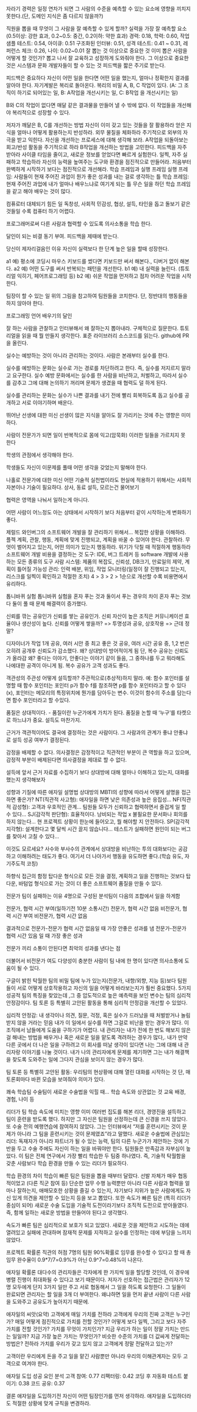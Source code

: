 자라기
경력은 일정 연차가 되면 그 사람의 수준을 예측할 수 있는 요소에 영향을 끼치지 못한다.(단, 도메인 지식은 좀 다르지 않을까?)

직원을 뽑을 때 무엇이 그 사람을 잘 예측할 수 있게 할까?
실력을 가장 잘 예측할 요소(0.5이상: 강한 효과, 0.2~0.5: 중간, 0.2이하: 약한 효과)
경력: 0.18, 학력: 0.60, 작업 샘플 테스트: 0.54, 아이큐: 0.51
구조화된 인터뷰: 0.51, 성격 테스트: 0.41 ~ 0.31, 레퍼런스 체크: 0.26, 나이: 0.02~0.01
잘 뽑는 것 이상으로 중요한 것
이미 뽑은 사람을 어떻게 할 것인가? 뽑고 나서 잘 교육하고 성장하게 도와줘야 한다. 그 이상으로 중요한 것은 시스템과 문화
개발자들이 할 수 있는 것
피드백을 짧은 주기로 받는다.

피드백은 중요하다 자신이 어떤 일을 한다면 어떤 일을 했는지, 얼마나 정확한지 결과를 알아야 한다.
자기계발은 복리로 돌아온다.
복리의 비밀
A, B, C 작업이 있다. (A: 그 조직이 하기로 되어있는 일, B: A작업을 개선시키는 일, C: B작업 을 개선시키는 일)

B와 C의 작업이 없다면 매달 같은 결과물을 만들어 낼 수 밖에 없다. 이 작업들을 개선해야 복리적으로 성장할 수 있다.

저자가 깨달은 B, C를 개선하는 방법
자신이 이미 갖고 있는 것들을 잘 활용하라
얻은 지식을 얼마나 어떻게 활용하는지 반성하라.
외무 물질을 체화하라
주기적으로 외부의 자극을 받고 익힌다.
자신을 개선하는 프로세스에 대해 생각해 보라.
A작업을 되돌아보는 회고/반성 활동을 주기적으로 하라
B작업을 개선하는 방법을 고민한다.
피드백을 자주 받아라
사이클 타임을 줄이고, 새로운 정보를 얻었다면 빠르게 실험한다.
일찍, 자주 실패하고 학습하라
자신의 능력을 높여주는 도구와 환경을 점진적으로 만들어라.
처음부터 완벽하게 시작하기 보다는 점진적으로 개선해라.
학습 프레임과 실행 프레임
실행 프레임: 사람들이 현재 주어진 과업이 뭔가 좋은 성과를 내는 걸로 생각하는 틀
학습 프레임: 현재 주어진 과업에 내가 얼마나 배우느냐로 여기게 되는 틀
무슨 일을 하던 학습 프레임을 같고 해야 배우는 것이 많다.

컴퓨로터 대체되기 힘든 일
독창성, 사회적 민감성, 협상, 설득, 타인을 돕고 돌보기 같은 것들일 수록 컴퓨터 하기 어렵다.

프로그래머로써 다른 사람과 협력할 수 있도록 의사소통을 학습 한다.

달인이 되는 비결
동기 부여.
피드백을 제때에 받는다.

당신이 제자리걸음인 이유
자신이 실력보다 한 단계 높은 일을 할때 성장한다.

a1 예) 평소에 코딩시 마우스 키보드를 썼다면 키보드만 써서 해본다., 디버거 없이 해본다.
a2 예) 어떤 도구를 써서 반복되는 패턴을 개선한다.
b1 예) 내 실력을 늘린다. (튜토리얼 익히기, 페어프로그래밍 등)
b2 예) 쉬운 작업을 먼저하고 점차 어려운 작업을 시작한다.

팀장이 할 수 있는 일
위의 그림을 참고하여 팀원들을 코치한다. 단, 정반대의 행동들을 하지 않아야 한다.

프로그래밍 언어 배우기의 달인

잘 하는 사람을 관찰하고 인터뷰해서 왜 잘하는지 뽑아내라. 구체적으로 질문한다.
튜토리얼을 읽을 때 뭘 만들지 생각한다.
표준 라이브러리 소스코드를 읽는다.
github에 PR을 올린다.

실수는 예방하는 것이 아니라 관리하는 것이다.
사람은 본래부터 실수를 한다.

실수를 예방하는 문화는 실수로 가는 경로를 차단하려고 한다. 즉, 실수를 저지르지 말라고 요구한다. 실수 예방 문화에서는 실수를 한 사람을 비난하고, 처벌하고, 따라서 실수를 감추고 그에 대해 논의하기 꺼리며 문제가 생겼을 때 협력도 덜 하게 된다.

실수를 관리하는 문화는 실수가 나쁜 결과를 내기 전에 빨리 회복하도록 돕고 실수를 공개하고 서로 이야기하며 배운다.

뛰어난 선생에 대한 미신
선생이 많은 지식을 알아도 잘 가리키는 것에 주는 영향은 미미하다.

사람이 전문가가 되면 일이 반복적으로 몸에 익고(암묵화) 이러한 일들을 가르치지 못 한다

학생의 관점에서 생각해야 한다.

학생들도 자신이 이문제를 풀때 어떤 생각을 갖었는지 말해야 한다.

나홀로 전문가에 대한 미신
어떤 기술적 실천법이라도 현실에 적용하기 위해서는 사회적 자본이나 기술이 필요하다.
상사, 동료 설득, 모르는건 물어보기

협력은 영역을 나눠서 일하는게 아니다.

어떤 사람이 어느정도 아는 상태에서 시작하기 보다 처음부터 같이 시작하는게 변화하기 좋다.

제럴드 와인버그의 소프트웨어 개발을 잘 관리하기 위해서…
복잡한 상황을 이해하라. 플젝 계획, 관찰, 행동, 계획에 맞게 진행되고, 계획을 바꿀 수 있어야 한다.
관찰하라. 무엇이 벌어지고 있는지, 어떤 의미가 있는지
행동하라. 위기가 닥칠 때 적절하게 행동하라
소프트웨어 개발 비용을 결정하는 것
도구: IDE, 버그 트레커 등 software 개발에 사용하는 모든 종류의 도구
사람
시스템: 제품의 복잡도, 신뢰성, DB크기, 만료일의 제약, 계획이 틀어질 가능성
관리: 인력 배분, 위임, 작업 모니터링(일정이 잘 진행되고 있는지, 리스크를 일찍이 확인하고 적절한 조치)
4 > 3 > 2 > 1순으로 개선할 수록 비용면에서 유리하다.

톱니바퀴 실험
톱니바퀴 실험을 혼자 푸는 것과 둘이서 푸는 경우의 차이
혼자 푸는 것보다 둘이 풀 때 문제 해결력이 증가했다.

신뢰를 깎는 공유인가 신뢰를 쌓는 공유인가.
신뢰 자산이 높은 조직은 커뮤니케이션 효율이나 생산성이 높다.
신뢰를 어떻게 쌓을까? => 투명성과 공유, 상호작용 => 근데 정말?

디자이너가 작업 1개 공유, 여러 시안 중 최고 좋은 것 공유, 여러 시간 공유 중, 1,2 번은 오히려 공개후 신뢰도가 감소했다. 왜? 상대방이 방어적이게 됨 단, 복수 공유는 신뢰도가 올라감 왜? 좋다는 이야기, 안좋다는 이야기 같이 들음, 그 중하나를 두고 뭐라해도 나에대한 공격이 아니게 됨. 복수 공유가 고객 성과도 좋다.

객관성의 주관성
어떻게 설득할까? 주관적으로(추상적)하지 말라. 예: 함수 포인터를 설명할 때 함수 포인터는 포인터 p가 함수 f를 참조하면 p를 함수 포인터라고 할 수 있다(x), 포인터는 메모리의 특정위치에 뭔가를 담아두는 변수. 이것이 함수의 주소를 담는다면 함수 포인터라고 할 수있다.

품질은 상대적이다. - 품질이란 누군가에게 가치가 된다.
품질을 논할 때 ‘누구’를 타켓으로 하느냐가 중요.
설득도 마찬가지.

근거가 객관적이어도 결국에 결정하는 것은 사람이다. 그 사람과의 관계가 좋냐 안좋냐로 설득 성공 여부가 결정된다.

감정을 배제할 수 없다.
의사결정은 감정적이고 직관적인 부분이 큰 역할을 하고 있으며, 감정적 부분이 배제된다면 의사결정을 제대로 할 수 없다.

설득에 앞서 근거 자료를 수집하기 보다 상대방에 대해 얼마나 이해하고 있는지, 대화를 했는지 생각해보자

성향과 기질에 따른 애자일 설명법
상대방의 MBTI의 성향에 따라서 어떻게 설명을 접근하면 좋은가?
NT(직관적 사고형): 애자일을 하면 낮은 의존성과 높은 응집성…
NF(직관적 감성형): 고객과 우호적인 관계… 팀원들 모두가 신뢰하고 협력하면서 즐겁게 일 할 수 있다…
SJ(감각적 판단형): 효율적이다. 낭비되는 작업 x 불필요한 문서화나 회의를 하지 않는다… 현 프로젝트 상황이 한눈에 들어오고, 뭘 해야할 지 안전하다.
SP(감각적 지각형): 설계한다고 몇 달씩 시간 끌지 않습니다… 테스트가 실패하면 원인이 되는 버그를 찾아서 고칠 수 있다…

이것도 모르세요?
사수와 부사수의 관계에서 상대방을 비난하는 투의 대화보다는 공감하고 이해하려는 태도가 좋다. 여기서 더 나아가서 행동을 유도하면 좋다.(학습 유도, 자기주도적 코칭)

하향식 접근의 함정
탑다운 형식으로 모든 것을 결정, 계획하고 일을 진행하는 것보다 탑다운, 바텀업 형식으로 가는 것이 더 좋은 소프트웨어 품질을 만들 수 있다.

전문가 팀이 실패하는 이유
4명으로 구성된 분석팀이 다음의 조합에서 일을 하게함

전문가, 협력 시간 부여(일하기전 10분 소통시간)
전문가, 협력 시간 없음
비전문가, 협력 시간 부여
비전문가, 협력 시간 없음

결과적으로 전문가-전문가 협력 시간 없음일 때 가장 안좋은 성과를 냄
전문가-전문가 협력 시간 있음 일 때 가장 좋은 성과

전문가 끼리 소통이 안된다면 최악의 성과를 낸다는 점

더불어서 비전문가 여도 다양성이 충분한 사람이 팀 내에 한 명이 있다면 의사소통에 도움이 될 수 있다.

구글이 밝힌 탁월한 팀의 비밀
팀에 누가 있는지(전문가, 내향/외향, 지능 등)보다 팀원들이 서로 어떻게 상호작용하고 자신의 일을 어떻게 바라보는지가 훨씬 중요했다.
5가지 성공적 팀의 특징을 찾았는데 ,그 중 압도적으로 높은 예측력을 보인 변수는 팀의 심리적 안정감이다.
팀 토론 등 특별히 고안된 활동을 통해 심리적 안정감을 개선할 수 있었다.

심리적 안정감: 내 생각이나 의견, 질문, 걱정, 혹은 실수가 드러났을 때 처벌받거나 놀림받지 않을 거라는 믿음
내가 이 일에서 실수를 하면 그걸로 비난을 받는 경우가 많다.
이 조직에서 남들에게 도움을 구하기가 어렵다.
내 관리자는 내가 전에 한 번도 해보지 않은 걸 해내는 방법을 배우거나 혹은 새로운 일을 맡도록 격려하는 경우가 많다,.
내가 만약 다른 곳에서 더 나은 일을 구하려고 이 회사를 떠날 생각이 있다면 나는 그에 대해 내 관리자랑 이야기를 나눌 것이다.
내가 나의 관리자에게 문제를 제기하면 그는 내가 해결책을 찾도록 도와주는 일에 그다지 관심을 보이지 않는 경우가 많다.

팀 토론 등 특별히 고안된 활동: 우리팀의 현상황에 대해 열린 대화를 시작하는 것 단, 매 토론회마다 바뀐 모습을 보여줘야 의미가 있다.

쾌속 학습팀
수술팀이 새로운 수술법을 익힐 때…
학습 속도와 상관없는 것
교육 배경, 경험, 나이 등

리더가 팀 학습 속도에 미치는 영향
이미 여러번 집도를 해본 리더, 경영진을 설득하고 팀이 훈련을 받도록 했다. 하지만 그 자신은 팀원을 선정하는데 큰 신경을 쓰지 않았다. 또 수술 전의 예행연습에 참여하지 않았다. 그는 인터뷰에서 “저를 훈련시키는 것이 문제가 아니라 그 팀을 훈련시키는 것이 문제였죠”라고 말했다.
새로운 수술법에 관심있는 리더: 독재자가 아니라 파트너가 될 수 있는 능력, 팀의 다른 누군가가 제안하는 것에 기반을 두고 수술 주에도 자신이 하는 일을 바꿔야만 한다. 팀원들은 만족감과 자부심이 높았다. 이 팀은 전체 연구에서 가장 빨리 학습한 두 팀중 하나였다.
즉, 기술적 탁월함을 갖춘 사람보다 학습 환경을 만들 수 있는 리더가 필요하다.

학습 환경의 차이
학습이 빠른 팀은 팀원을 뽑을 때부터 달랐다. 선발 자체가 매우 협동적이었고 (다른 직군 참여 등) 단순한 업무 수행 능력뿐만 아니라 다른 사람과 협력을 얼마나 잘하는지, 애매모호한 상황을 즐길 수 있는지, 자기보다 지위가 높은 사람에게도 자신 있게 의견을 제안할 수 있는지 등을 보고 뽑았다. 또한 속도가 빠른 팀은 (특히 리더가 중심이 되어) 새로운 수술 도입을 기술적 도전이라기보다 조직적 도전으로 받아들였다. 즉, 함께 일하는 새로운 방법을 만들어야 된다고 생각했다.

속도가 빠른 팀은 심리적으로 보호가 되고 있었다. 새로운 것을 제안하고 시도하는 데에 열려있고 실패에 관대하며 잠재적 문제를 지적하고 실수를 인정하는 데에 부담을 느끼지 않았다.

프로젝트 확률론
직관의 허점
7명의 팀원 90%확률로 임무를 완수할 수 있다고 할 때 총 임무 완수율이 0.9\*7/7=0.9%가 아닌 0.9^7=0.48%이 나온다.

애자일 확률론
대다수의 관리자들은 각자에게 한 가지씩 일을 할당할 것인데, 이 경우에 병렬 진행이 최대화될 수 있다고 보기 때문이다. 저자가 선호하는 접근법은 관리자가 12명 모두에게 단지 3가지 일만 주고 서로 협동해서 그 일을 하도록 요청한다. 그 일들이 완료되면 관리자는 할 일을 3개 더 부여한다. 왜냐하면 일을 먼저 끝낸 사람이 다른 사람을 도와주고 공유도가 높아지기 때문에.

애자일의 씨앗(요약)
고객에게 매일 가치를 전하라
고객에게
우리의 진짜 고객은 누구인가?
매일
어떻게 점진적으로 가치를 전할 것인가?
어떻게 보다 일찍, 그리고 보다 자주 가치를 전할 것인가?
가치를
무엇이 가치인가?
지금 우리가 하는 일이 정말 가치는 만드는 일일까?
지금 가장 높은 가치는 무엇인가?
비슷한 수준의 가치를 더 값싸게 전달하는 방법은?
전하라
가치를 우리가 갖고 있지 않고 고객에게 정말 전달하고 있는가?

고객이란 우리에게 돈을 주고 일을 맡긴 사람뿐만 아니라 우리의 이해관계자는 모두 고객으로 여겨야 한다.

애자일 도입 성공 요인 분석
고객 참여: 0.77
리팩터링: 0.42
코딩 후 자동화 테스트 붙이기: 0.38
코드 공유: 0.37

결론
애자일을 도입하기전 자신이 어떤 팀장인가를 먼저 생각하라.
애자일을 도입하더라도 적절한 상황에 맞게 규칙을 변경하라.

